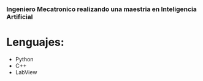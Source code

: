 ### Ingeniero Mecatronico realizando una maestria en Inteligencia Artificial

# Lenguajes:

- Python
- C++
- LabView
